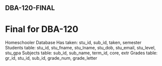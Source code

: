 ## DBA-120-FINAL
# Final for DBA-120
Homeschooler Database
Has taken: stu_id, sub_id, taken, semester
Students table: stu_id, stu_fname, stu_lname, stu_dob, stu_email, stu_level, stu_gpa
Subjects table: sub_id, sub_name, term_id, core, extr
Grades table: gr_id, stu_id, sub_id, grade_num, grade_letter
